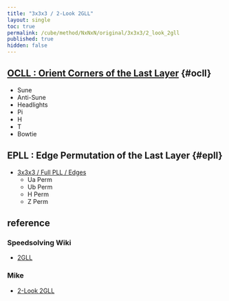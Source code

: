 ```yaml
---
title: "3x3x3 / 2-Look 2GLL"
layout: single
toc: true
permalink: /cube/method/NxNxN/original/3x3x3/2_look_2gll
published: true
hidden: false
---
```


<head>
  <base target="_blank">
</head>



## [OCLL : Orient Corners of the Last Layer](/cube/method/NxNxN/original/3x3x3/2_look_2gll/ocll) {#ocll}

- Sune
- Anti-Sune
- Headlights
- Pi
- H
- T
- Bowtie



## EPLL : Edge Permutation of the Last Layer {#epll}

- [3x3x3 / Full PLL / Edges](/cube/method/NxNxN/original/3x3x3/full_pll/edges)
  - Ua Perm
  - Ub Perm
  - H Perm
  - Z Perm



## reference

### Speedsolving Wiki

- [2GLL](https://www.speedsolving.com/wiki/index.php/2GLL)

### Mike

- [2-Look 2GLL](https://logiqx.github.io/cubing-algs/html/2l2gll.html)
